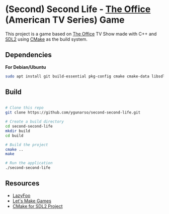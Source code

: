 # (Second) Second Life - [The Office] (American TV Series) Game

This project is a game based on [The Office][] TV Show made with C++ and [SDL2][SDL] using [CMake][] as the build system.

## Dependencies

**For Debian/Ubuntu**

```sh
sudo apt install git build-essential pkg-config cmake cmake-data libsdl2-dev libsdl2-image-dev
```

## Build

```sh

# Clone this repo
git clone https://github.com/ygunarso/second-second-life.git

# Create a build directory
cd second-second-life
mkdir build
cd build

# Build the project
cmake ..
make

# Run the application
./second-second-life
```

## Resources
 - [LazyFoo][]
 - [Let's Make Games][]
 - [CMake for SDL2 Project][]

[LazyFoo]: http://lazyfoo.net/tutorials/SDL/index.php
[Let's Make Games]: https://www.youtube.com/watch?v=QQzAHcojEKg&list=PLhfAbcv9cehhkG7ZQK0nfIGJC_C-wSLrx
[CMake for SDL2 Project]: https://github.com/aminosbh/basic-cpp-sdl-project
[SDL]: https://www.libsdl.org
[CMake]: https://cmake.org
[The Office]: https://www.nbc.com/the-office
